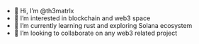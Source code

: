 - 👋 Hi, I’m @th3matrlx
- 👀 I’m interested in blockchain and web3 space
- 🌱 I’m currently learning rust and exploring Solana ecosystem
- 💞️ I’m looking to collaborate on any web3 related project

<!---
th3matrlx/th3matrlx is a ✨ special ✨ repository because its `README.md` (this file) appears on your GitHub profile.
You can click the Preview link to take a look at your changes.
--->
